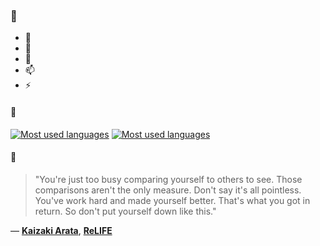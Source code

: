 ### 👋

- 🔭
- 🌱
- 💬
- 📫
- ⚡

#### 🧏

[![Most used languages](https://github-readme-stats-aynah.vercel.app/api/top-langs/?username=aynh&theme=solarized-dark&langs_count=6&layout=compact&hide_title=true)](https://github.com/anuraghazra/github-readme-stats#gh-dark-mode-only)
[![Most used languages](https://github-readme-stats-aynah.vercel.app/api/top-langs/?username=aynh&theme=solarized-light&langs_count=6&layout=compact&hide_title=true)](https://github.com/anuraghazra/github-readme-stats#gh-light-mode-only)

#### 💬

> "You're just too busy comparing yourself to others to see. Those comparisons aren't the only measure. Don't say it's all pointless. You've work hard and made yourself better. That's what you got in return. So don't put yourself down like this."

&mdash; [**Kaizaki Arata**](https://myanimelist.net/character.php?q=Kaizaki%20Arata&cat=character), [**ReLIFE**](https://myanimelist.net/search/all?q=ReLIFE&cat=all)
